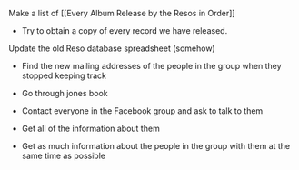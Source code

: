 Make a list of [[Every Album Release by the Resos in Order]]

- Try to obtain a copy of every record we have released.

Update the old Reso database spreadsheet (somehow)

- Find the new mailing addresses of the people in the group when they stopped keeping track
- Go through jones book
- Contact everyone in the Facebook group and ask to talk to them

- Get all of the information about them
- Get as much information about the people in the group with them at the same time as possible